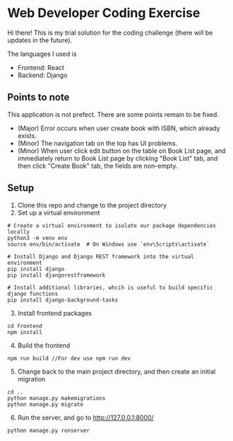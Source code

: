 # Web Developer Coding Exercise
Hi there! This is my trial solution for the coding challenge (there will be updates in the future).

The languages I used is 
* Frontend: React
* Backend: Django

## Points to note
This application is not prefect. There are some points remain to be fixed.
* (Major) Error occurs when user create book with ISBN, which already exists.
* (Minor) The navigation tab on the top has UI problems.
* (Minor) When user click edit button on the table on Book List page, and immediately return to Book List page by clicking "Book List" tab, and then click "Create Book" tab, the fields are non-empty.

## Setup
1. Clone this repo and change to the project directory 
2. Set up a virtual environment
```
# Create a virtual environment to isolate our package dependencies locally
python3 -m venv env
source env/bin/activate  # On Windows use `env\Scripts\activate`

# Install Django and Django REST framework into the virtual environment
pip install django
pip install djangorestframework

# Install additional libraries, whcih is useful to build specific django functions
pip install django-background-tasks
```
3. Install frontend packages
```
cd frontend
npm install
```

4. Build the frontend
```
npm run build //For dev use npm run dev
```

5. Change back to the main project directory, and then create an initial migration
```
cd ..
python manage.py makemigrations
python manage.py migrate
```

6. Run the server, and go to http://127.0.0.1:8000/ 
```
python manage.py runserver
```